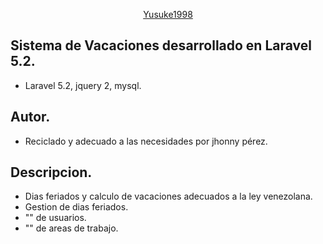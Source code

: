 <p align="center">
	<a href="#" target="_blank">Yusuke1998</a>
</p>

## Sistema de Vacaciones desarrollado en Laravel 5.2.
- Laravel 5.2, jquery 2, mysql.

## Autor.
- Reciclado y adecuado a las necesidades por jhonny pérez.

## Descripcion. 
- Dias feriados y calculo de vacaciones adecuados a la ley venezolana.
- Gestion de dias feriados.
- ""      de usuarios.
- ""	  de areas de trabajo.
